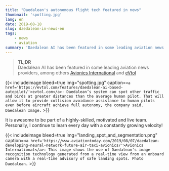 ```yaml
---
title: "Daedalean's autonomous flight tech featured in news"
thumbnail: 'spotting.jpg'
lang: en
date: 2019-08-18
slug: daedalean-in-news-en
tags:
    - news
    - aviation
summary: 'Daedalean AI has been featured in some leading aviation news providers, check that out!'
---
```


> **TL;DR** \
> Daedalean AI has been featured in some leading aviation news providers, among others
> [Avionics International](https://www.aviationtoday.com/2019/08/07/daedalean-developing-neural-network-future-air-taxi-avionics/)
> and [eVtol](https://evtol.com/features/daedalean-ai-based-autopilot/)

{{< includeimage bleed=true img="spotting.jpg"
caption=`<a href='https://evtol.com/features/daedalean-ai-based-autopilot/'>evtol.com</a>:
Daedalean’s system can spot other traffic and birds at greater distances than the average human pilot. That will allow it to provide collision avoidance assistance to human pilots even before aircraft achieve full autonomy, the company said. Daedalean Image.` >}}

It is awesome to be part of a highly-skilled, motivated and live team. Personally,
I continue to learn every day with a constantly growing velocity!

{{< includeimage bleed=true img="landing_spot_and_segmentation.png"
caption=`<a href='https://www.aviationtoday.com/2019/08/07/daedalean-developing-neural-network-future-air-taxi-avionics/'>Avionics International</a>:
This image shows the use of Daedalean's image recognition technology generated from a real-time view from an onboard camera with a real-time advisory of safe landing spots. Photo Daedalean.` >}}

